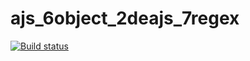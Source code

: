 # ajs_6object_2deajs_7regex
[![Build status](https://ci.appveyor.com/api/projects/status/egh223we45vki8b2/branch/master?svg=true)](https://ci.appveyor.com/project/irlen3/ajs-7regex/branch/master)